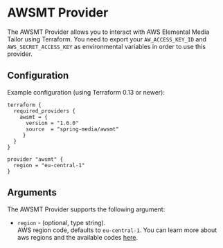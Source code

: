 # AWSMT Provider

The AWSMT Provider allows you to interact with AWS Elemental Media Tailor
using Terraform. You need to export your `AW_ACCESS_KEY_ID` and
`AWS_SECRET_ACCESS_KEY` as environmental variables in order to use this provider.

## Configuration

Example configuration (using Terraform 0.13 or newer): 
```
terraform {
  required_providers {
    awsmt = {
      version = "1.6.0"
      source  = "spring-media/awsmt"
     }
  }
}

provider "awsmt" {
  region = "eu-central-1"
}
```

## Arguments

The AWSMT Provider supports the following argument:

* `region` - (optional, type string).<br/> AWS region code, defaults to `eu-central-1`. 
You can learn more about aws regions and the available codes [here](https://docs.aws.amazon.com/AWSEC2/latest/UserGuide/using-regions-availability-zones.html).
